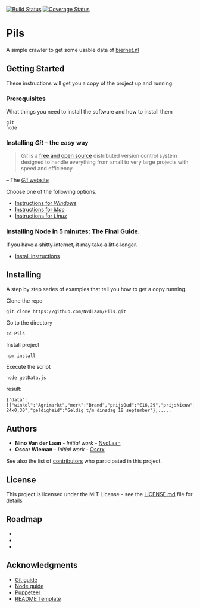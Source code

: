 [![Build Status](https://travis-ci.org/NvdLaan/Pils.svg?branch=master)](https://travis-ci.org/NvdLaan/Pils)
[![Coverage Status](https://coveralls.io/repos/github/NvdLaan/Pils/badge.svg?branch=master)](https://coveralls.io/github/NvdLaan/Pils?branch=master)
# Pils

A simple crawler to get some usable data of [biernet.nl](https://biernet.nl/)

## Getting Started

These instructions will get you a copy of the project up and running.

### Prerequisites

What things you need to install the software and how to install them

```
git
node
```
### Installing *Git* – the easy way

> *Git* is a [free and open source](http://git-scm.com/about/free-and-open-source) distributed version control system designed to handle everything from small to very large projects with speed and efficiency.

– The [*Git* website](http://git-scm.com/)

Choose one of the following options.
- [Instructions for *Windows*](windows.md)
- [Instructions for *Mac*](mac.md)
- [Instructions for *Linux*](linux.md)

### Installing Node in 5 minutes: The Final Guide.

~~If you have a shitty internet, it may take a little longer.~~
- [Install instructions](node.md)

## Installing

A step by step series of examples that tell you how to get a copy running.

Clone the repo

```
git clone https://github.com/NvdLaan/Pils.git
```


Go to the directory

```
cd Pils
```

Install project

```
npm install
```

Execute the script

```
node getData.js
```
result:
```
{"data":[{"winkel":"Agrimarkt","merk":"Brand","prijsOud":"€16,29","prijsNieuw":"€9,99","hoeveelheid":"Krat 24x0,30","geldigheid":"Geldig t/m dinsdag 18 september"},.....
```
## Authors

* **Nino Van der Laan** - *Initial work* - [NvdLaan](https://github.com/NvdLaan)
* **Oscar Wieman** - *Initial work* - [Oscrx](https://github.com/oscrx)

See also the list of [contributors](https://github.com/NvdLaan/Pils/contributors) who participated in this project.

## License

This project is licensed under the MIT License - see the [LICENSE.md](LICENSE.md) file for details

## Roadmap

*
*
*

## Acknowledgments

* [Git guide](https://gist.github.com/derhuerst/1b15ff4652a867391f03)
* [Node guide](https://gist.github.com/kazzkiq/fe702215173e795d49d0c1ffbea363b5)
* [Puppeteer](https://github.com/GoogleChrome/puppeteer)
* [README Template](https://gist.github.com/PurpleBooth/109311bb0361f32d87a2)
